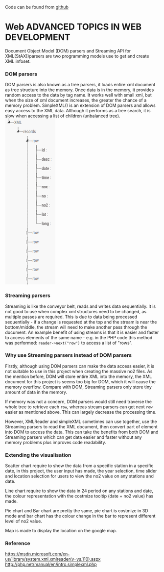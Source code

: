 Code can be found from [github](https://github.com/tom750407/WEBDEV_Assignment)

# Web ADVANCED TOPICS IN WEB DEVELOPMENT
Document Object Model (DOM) parsers and Streaming API for XML(StAX))parsers are two programming models use to get and create XML infoset.

### DOM parsers
DOM parsers is also known as a tree parsers, it loads entire xml document as tree structure into the memory. Once data is in the memory, it provides random access to the data by tag name. It works well with small xml, but when the size of xml document increases, the greater the chance of a memory problem. SimpleXML() is an extension of DOM parsers and allows easy access to the XML data. Although it performs as a tree search, it is slow when accessing a list of children (unbalanced tree).<br>
![](image/image.png)

### Streaming parsers
Streaming is like the conveyor belt, reads and writes data sequentially. It is not good to use when complex xml structures need to be changed, as multiple passes are required. This is due to data being processed sequentially - if a change is requested at the top and the stream is near the bottom/middle, the stream will need to make another pass through the document.
An example benefit of using streams is that it is easier and faster to access elements of the same name - e.g. in the PHP code this method was performed: `reader->next("row")` to access a list of "rows".

### Why use Streaming parsers instead of DOM parsers
Firstly, although using DOM parsers can make the data access easier, it is not suitable to use in this project when creating the massive no2 files. As the mention before, DOM will store entire XML into the memory, the XML document for this project is seems too big for DOM, which it will cause the memory overflow. Compare with DOM, Streaming parsers only store tiny amount of data in the memory.

If memory was not a concern, DOM parsers would still need traverse the whole tree to retrieve each `row`, whereas stream parsers can get next `row` easier as mentioned above. This can largely decrease the processing time.

However, XMLReader and simpleXML sometimes can use together, use the Streaming parsers to read the XML document, then convert part of element into DOM to access the data. This can take the benefits from both DOM and Streaming parsers which can get data easier and faster without any memory problems plus improves code readability.

###  Extending the visualisation
Scatter chart require to show the data from a specific station in a specific date, in this project, the user input has made, the year selection, time slider and location selection for users to view the no2 value on any stations and date.

Line chart require to show the data in 24 period on any stations and date, the colour representation with the costmize tooltip (date + no2 value) has made.

Pie chart and Bar chart are pretty the same, pie chart is costmize in 3D mode and bar chart has the colour change in the bar to represent different level of no2 value.

Map is made to display the location on the google map.

### Reference
https://msdn.microsoft.com/en-us/library/system.xml.xmlreader(v=vs.110).aspx
http://php.net/manual/en/intro.simplexml.php

